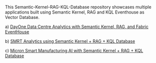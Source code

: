 This Semantic-Kernel-RAG-KQL-Database repository showcases multiple applications built using Semantic Kernel, RAG and KQL Eventhouse as Vector Database.

a) [DayOne Data Centre Analytics with Semantic Kernel, RAG, and Fabric EventHouse](https://github.com/ThiamHuatTan/Semantic-Kernel-RAG-KQL-Database/blob/main/DayOne%20Data%20Centre%20Analytics%20with%20Semantic%20Kernel%2C%20RAG%2C%20and%20Fabric%20EventHouse.pdf)

b) [SMRT Analytics using Semantic Kernel + RAG + KQL Database](https://github.com/ThiamHuatTan/Semantic-Kernel-RAG-KQL-Database/blob/main/SMRT%20Analytics%20using%20Semantic%20Kernel%20%2B%20RAG%20%2B%20KQL%20Database.pdf)

c) [Micron Smart Manufacturing AI with Semantic Kernel + RAG + KQL Database]()
